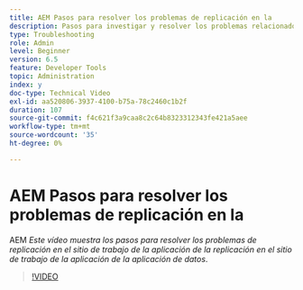 ```yaml
---
title: AEM Pasos para resolver los problemas de replicación en la
description: Pasos para investigar y resolver los problemas relacionados con la replicación
type: Troubleshooting
role: Admin
level: Beginner
version: 6.5
feature: Developer Tools
topic: Administration
index: y
doc-type: Technical Video
exl-id: aa520806-3937-4100-b75a-78c2460c1b2f
duration: 107
source-git-commit: f4c621f3a9caa8c2c64b8323312343fe421a5aee
workflow-type: tm+mt
source-wordcount: '35'
ht-degree: 0%

---
```


# AEM Pasos para resolver los problemas de replicación en la

AEM *Este vídeo muestra los pasos para resolver los problemas de replicación en el sitio de trabajo de la aplicación de la replicación en el sitio de trabajo de la aplicación de la aplicación de datos*.

>[!VIDEO](https://video.tv.adobe.com/v/335471?quality=12&learn=on)
